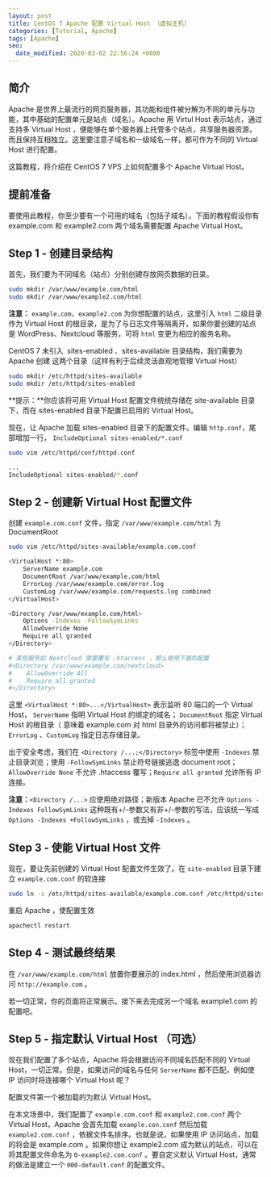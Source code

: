 ```yaml
---
layout: post
title: CentOS 7 Apache 配置 Virtual Host （虚拟主机）
categories: [Tutorial, Apache]
tags: [Apache]
seo:
  date_modified: 2020-03-02 22:56:24 +0800
---
```


## 简介

Apache 是世界上最流行的网页服务器，其功能和组件被分解为不同的单元与功能，其中基础的配置单元是站点（域名）。Apache 用 Virtul Host 表示站点，通过支持多 Virtual Host ，便能够在单个服务器上托管多个站点，共享服务器资源，而且保持互相独立。这里要注意子域名和一级域名一样，都可作为不同的 Virtual Host 进行配置。

这篇教程，将介绍在 CentOS 7 VPS 上如何配置多个 Apache Virtual Host。

## 提前准备

要使用此教程，你至少要有一个可用的域名（包括子域名）。下面的教程假设你有 example.com 和 example2.com 两个域名需要配置 Apache Virtual Host。

## Step 1 - 创建目录结构

首先，我们要为不同域名（站点）分别创建存放网页数据的目录。

```sh
sudo mkdir /var/www/example.com/html
sudo mkdir /var/www/example2.com/html
```

**注意：** `example.com`、`example2.com` 为你想配置的站点，这里引入 `html` 二级目录作为 Virtual Host 的根目录，是为了与日志文件等隔离开，如果你要创建的站点是 WordPress、Nextcloud 等服务，可将 `html` 变更为相应的服务名称。

CentOS 7 未引入  sites-enabled 、sites-available 目录结构，我们需要为 Apache 创建 这两个目录（这样有利于后续灵活直观地管理 Virtual Host）

```sh
sudo mkdir /etc/httpd/sites-available
sudo mkdir /etc/httpd/sites-enabled
```

**提示：**你应该将可用 Virtual Host 配置文件统统存储在 site-available 目录下，而在 sites-enabled 目录下配置已启用的 Virtual Host。

现在，让 Apache 加载 sites-enabled 目录下的配置文件。编辑 `http.conf`，尾部增加一行， `IncludeOptional sites-enabled/*.conf`

```sh
sudo vim /etc/httpd/conf/httpd.conf 

...
IncludeOptional sites-enabled/*.conf
```

## Step 2 - 创建新 Virtual Host 配置文件

创建 `example.com.conf` 文件，指定 `/var/www/example.com/html` 为 DocumentRoot

```sh
sudo vim /etc/httpd/sites-available/example.com.conf

<VirtualHost *:80>
    ServerName example.com
    DocumentRoot /var/www/example.com/html
    ErrorLog /var/www/example.com/error.log
    CustomLog /var/www/example.com/requests.log combined
</VirtualHost>

<Directory /var/www/example.com/html>
    Options -Indexes -FollowSymLinks
    AllowOverride None
    Require all granted
</Directory>

# 某些服务如 Nextcloud 需要覆写 .htaccess ，那么使用下面的配置
#<Directory /var/www/example.com/nextcloud>
#    AllowOverride All
#    Require all granted
#</Directory>
```

这里 `<VirtualHost *:80>...</VirtualHost>` 表示监听 80 端口的一个 Virtual Host， `ServerName` 指明 Virtual Host 的绑定的域名； `DocumentRoot` 指定 Virtual Host 的根目录（ 意味着 example.com 对 html 目录外的访问都将被禁止）；`ErrorLog` 、`CustomLog` 指定日志存储目录。

出于安全考虑，我们在 `<Directory /...;</Directory>` 标签中使用 `-Indexes` 禁止目录浏览；使用 `-FollowSymLinks` 禁止符号链接逃逸 document root；`AllowOverride None` 不允许 .htaccess 覆写；`Require all granted` 允许所有 IP 连接。

**注意：**`<Directory /...>` 应使用绝对路径；新版本 Apache 已不允许 `Options -Indexes FollowSymLinks` 这种既有+/-参数又有非+/-参数的写法，应该统一写成 `Options -Indexes +FollowSymLinks` ，或去掉 `-Indexes` 。

## Step 3 - 使能 Virtual Host 文件

现在，要让先前创建的 Virtual Host 配置文件生效了。在 `site-enabled` 目录下建立 `example.com.conf` 的软连接

```sh
sudo ln -s /etc/httpd/sites-available/example.com.conf /etc/httpd/sites-enabled/example.com.conf
```

重启 Apache ，使配置生效

```sh
apachectl restart
```

## Step 4 - 测试最终结果

在 `/var/www/example.com/html` 放置你要展示的 index.html ，然后使用浏览器访问 `http://example.com` 。

若一切正常，你的页面将正常展示。接下来去完成另一个域名 example1.com 的配置吧。

## Step 5 - 指定默认 Virtual Host （可选）

现在我们配置了多个站点，Apache 将会根据访问不同域名匹配不同的 Virtual Host，一切正常。但是，如果访问的域名与任何 `ServerName` 都不匹配，例如使 IP 访问时将连接哪个 Virtual Host 呢？

配置文件第一个被加载的为默认 Virtual Host。

在本文场景中，我们配置了 `example.com.conf` 和 `example2.com.conf` 两个 Virtual Host，Apache 会首先加载 `example.con.conf` 然后加载 `example2.com.conf` ，依据文件名排序。也就是说，如果使用 IP 访问站点，加载的将会是 example.com 。如果你想让 example2.com 成为默认的站点，可以在将其配置文件命名为 `0-example2.com.conf` 。要自定义默认 Virtual Host，通常的做法是建立一个 `000-default.conf` 的配置文件。
